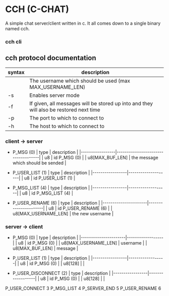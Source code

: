 # CCH (C-CHAT)

A simple chat server/client written in c.
It all comes down to a single binary named cch.

### cch cli

## cch protocol documentation

| syntax         | description |
| -------------- | ----------- |
| <username>     | The username which should be used (max MAX_USERNAME_LEN)
| -s             | Enables server mode
| -f <filename>  | If given, all messages will be stored up into <filename> and they will also be restored next time
| -p <port>      | The port to which to connect to
| -h <hostname>  | The host to which to connect to
    

### client -> server

- P_MSG (0)
    | type            | description                        |
    |-----------------|------------------------------------|
    | u8              | id P_MSG (0)                       |
    | u8[MAX_BUF_LEN] | the message which should be sended |

- P_USER_LIST (1)
    | type            | description        |
    |-----------------|--------------------|
    | u8              | id P_USER_LIST (1) |

- P_MSG_LIST (4)
    | type            | description       |
    |-----------------|-------------------|
    | u8              | id P_MSG_LIST (4) |

- P_USER_RENAME (6)
    | type                 | description          |
    |----------------------|----------------------|
    | u8                   | id P_USER_RENAME (6) |
    | u8[MAX_USERNAME_LEN] | the new username     |

### server -> client
- P_MSG (0)
    | type                 | description      |
    |----------------------|------------------|
    | u8                   | id P_MSG (0)     |
    | u8[MAX_USERNAME_LEN] | username         |
    | u8[MAX_BUF_LEN]      | message          |

- P_USER_LIST (1)
    | type            | description      |
    |-----------------|------------------|
    | u8              | id P_MSG (0)     |
    | u8[128]         |  |

- P_USER_DISCONNECT (2)
    | type            | description      |
    |-----------------|------------------|
    | u8              | id P_MSG (0)     |
    | u8[128]         |  |

P_USER_CONNECT 3
P_MSG_LIST 4
P_SERVER_END 5
P_USER_RENAME 6

